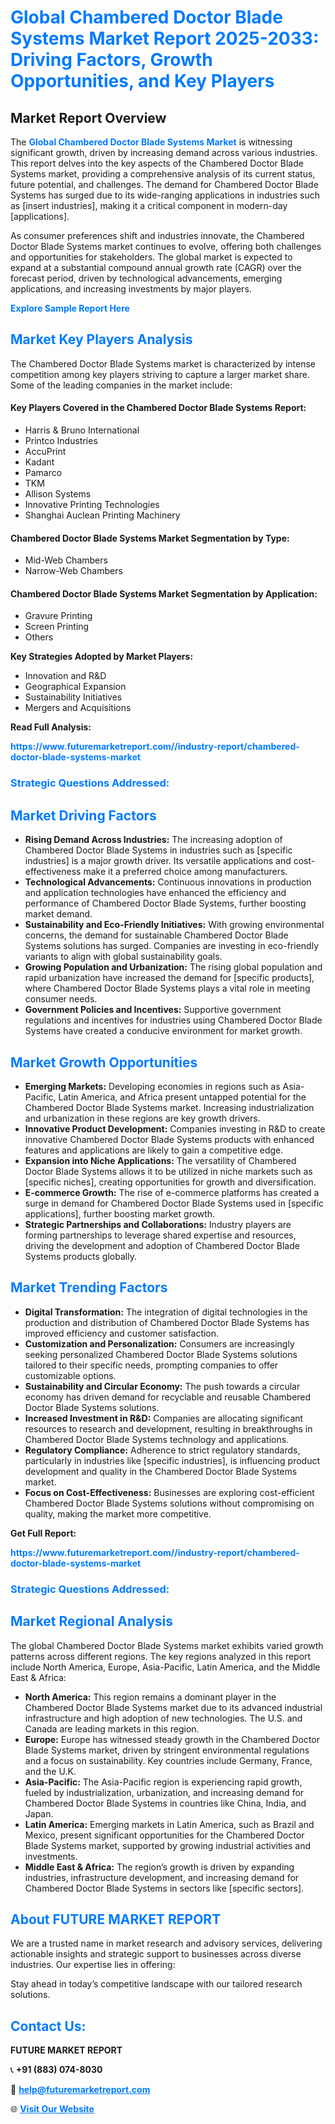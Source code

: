 <h1 style="color: #007BFF;">Global Chambered Doctor Blade Systems Market Report 2025-2033: Driving Factors, Growth Opportunities, and Key Players</h1>

<section id="overview">
<h2>Market Report Overview</h2>
<p>The <a href="https://www.futuremarketreport.com//industry-report/chambered-doctor-blade-systems-market" style="color: #007BFF; text-decoration: none;"><strong>Global Chambered Doctor Blade Systems Market</strong></a> is witnessing significant growth, driven by increasing demand across various industries. This report delves into the key aspects of the Chambered Doctor Blade Systems market, providing a comprehensive analysis of its current status, future potential, and challenges. The demand for Chambered Doctor Blade Systems has surged due to its wide-ranging applications in industries such as [insert industries], making it a critical component in modern-day [applications].</p>
<p>As consumer preferences shift and industries innovate, the Chambered Doctor Blade Systems market continues to evolve, offering both challenges and opportunities for stakeholders. The global market is expected to expand at a substantial compound annual growth rate (CAGR) over the forecast period, driven by technological advancements, emerging applications, and increasing investments by major players.</p>
</section>

<section id="overview">
<p><a href="https://www.futuremarketreport.com//request-sample/reportId=91281" style="color: #007BFF; text-decoration: none;"><strong>Explore Sample Report Here</strong></a></p>
</section>

<section id="key-players">
<h2 style="color: #007BFF;">Market Key Players Analysis</h2>
<p>The Chambered Doctor Blade Systems market is characterized by intense competition among key players striving to capture a larger market share. Some of the leading companies in the market include:</p>
<h4>Key Players Covered in the Chambered Doctor Blade Systems Report:</h4>
<ul><li>Harris &amp; Bruno International</li><li>Printco Industries</li><li>AccuPrint</li><li>Kadant</li><li>Pamarco</li><li>TKM</li><li>Allison Systems</li><li>Innovative Printing Technologies</li><li>Shanghai Auclean Printing Machinery</li></ul>
<h4>Chambered Doctor Blade Systems Market Segmentation by Type:</h4>
<ul><li>Mid-Web Chambers</li><li>Narrow-Web Chambers</li></ul>

<h4>Chambered Doctor Blade Systems Market Segmentation by Application:</h4>
<ul><li>Gravure Printing</li><li>Screen Printing</li><li>Others</li></ul>
<p><strong>Key Strategies Adopted by Market Players:</strong></p>
<ul>
<li>Innovation and R&D</li>
<li>Geographical Expansion</li>
<li>Sustainability Initiatives</li>
<li>Mergers and Acquisitions</li>
</ul>
</section>

<section>
<p><strong>Read Full Analysis: </strong></p><a href="https://www.futuremarketreport.com//industry-report/chambered-doctor-blade-systems-market" style="color: #007BFF; text-decoration: none;"><strong>https://www.futuremarketreport.com//industry-report/chambered-doctor-blade-systems-market</strong></a>
<h3 style="color: #007BFF;">Strategic Questions Addressed:</h3>
</section>

<section id="driving-factors">
<h2 style="color: #007BFF;">Market Driving Factors</h2>
<ul>
<li><strong>Rising Demand Across Industries:</strong> The increasing adoption of Chambered Doctor Blade Systems in industries such as [specific industries] is a major growth driver. Its versatile applications and cost-effectiveness make it a preferred choice among manufacturers.</li>
<li><strong>Technological Advancements:</strong> Continuous innovations in production and application technologies have enhanced the efficiency and performance of Chambered Doctor Blade Systems, further boosting market demand.</li>
<li><strong>Sustainability and Eco-Friendly Initiatives:</strong> With growing environmental concerns, the demand for sustainable Chambered Doctor Blade Systems solutions has surged. Companies are investing in eco-friendly variants to align with global sustainability goals.</li>
<li><strong>Growing Population and Urbanization:</strong> The rising global population and rapid urbanization have increased the demand for [specific products], where Chambered Doctor Blade Systems plays a vital role in meeting consumer needs.</li>
<li><strong>Government Policies and Incentives:</strong> Supportive government regulations and incentives for industries using Chambered Doctor Blade Systems have created a conducive environment for market growth.</li>
</ul>
</section>

<section id="growth-opportunities">
<h2 style="color: #007BFF;">Market Growth Opportunities</h2>
<ul>
<li><strong>Emerging Markets:</strong> Developing economies in regions such as Asia-Pacific, Latin America, and Africa present untapped potential for the Chambered Doctor Blade Systems market. Increasing industrialization and urbanization in these regions are key growth drivers.</li>
<li><strong>Innovative Product Development:</strong> Companies investing in R&D to create innovative Chambered Doctor Blade Systems products with enhanced features and applications are likely to gain a competitive edge.</li>
<li><strong>Expansion into Niche Applications:</strong> The versatility of Chambered Doctor Blade Systems allows it to be utilized in niche markets such as [specific niches], creating opportunities for growth and diversification.</li>
<li><strong>E-commerce Growth:</strong> The rise of e-commerce platforms has created a surge in demand for Chambered Doctor Blade Systems used in [specific applications], further boosting market growth.</li>
<li><strong>Strategic Partnerships and Collaborations:</strong> Industry players are forming partnerships to leverage shared expertise and resources, driving the development and adoption of Chambered Doctor Blade Systems products globally.</li>
</ul>
</section>

<section id="trending-factors">
<h2 style="color: #007BFF;">Market Trending Factors</h2>
<ul>
<li><strong>Digital Transformation:</strong> The integration of digital technologies in the production and distribution of Chambered Doctor Blade Systems has improved efficiency and customer satisfaction.</li>
<li><strong>Customization and Personalization:</strong> Consumers are increasingly seeking personalized Chambered Doctor Blade Systems solutions tailored to their specific needs, prompting companies to offer customizable options.</li>
<li><strong>Sustainability and Circular Economy:</strong> The push towards a circular economy has driven demand for recyclable and reusable Chambered Doctor Blade Systems solutions.</li>
<li><strong>Increased Investment in R&D:</strong> Companies are allocating significant resources to research and development, resulting in breakthroughs in Chambered Doctor Blade Systems technology and applications.</li>
<li><strong>Regulatory Compliance:</strong> Adherence to strict regulatory standards, particularly in industries like [specific industries], is influencing product development and quality in the Chambered Doctor Blade Systems market.</li>
<li><strong>Focus on Cost-Effectiveness:</strong> Businesses are exploring cost-efficient Chambered Doctor Blade Systems solutions without compromising on quality, making the market more competitive.</li>
</ul>
</section>

<section>
<p><strong>Get Full Report: </strong></p><a href="https://www.futuremarketreport.com//industry-report/chambered-doctor-blade-systems-market" style="color: #007BFF; text-decoration: none;"><strong>https://www.futuremarketreport.com//industry-report/chambered-doctor-blade-systems-market</strong></a>
<h3 style="color: #007BFF;">Strategic Questions Addressed:</h3>
</section>


<section id="regional-analysis">
<h2 style="color: #007BFF;">Market Regional Analysis</h2>
<p>The global Chambered Doctor Blade Systems market exhibits varied growth patterns across different regions. The key regions analyzed in this report include North America, Europe, Asia-Pacific, Latin America, and the Middle East & Africa:</p>
<ul>
<li><strong>North America:</strong> This region remains a dominant player in the Chambered Doctor Blade Systems market due to its advanced industrial infrastructure and high adoption of new technologies. The U.S. and Canada are leading markets in this region.</li>
<li><strong>Europe:</strong> Europe has witnessed steady growth in the Chambered Doctor Blade Systems market, driven by stringent environmental regulations and a focus on sustainability. Key countries include Germany, France, and the U.K.</li>
<li><strong>Asia-Pacific:</strong> The Asia-Pacific region is experiencing rapid growth, fueled by industrialization, urbanization, and increasing demand for Chambered Doctor Blade Systems in countries like China, India, and Japan.</li>
<li><strong>Latin America:</strong> Emerging markets in Latin America, such as Brazil and Mexico, present significant opportunities for the Chambered Doctor Blade Systems market, supported by growing industrial activities and investments.</li>
<li><strong>Middle East & Africa:</strong> The region’s growth is driven by expanding industries, infrastructure development, and increasing demand for Chambered Doctor Blade Systems in sectors like [specific sectors].</li>
</ul>
</section>

<footer>
<h2 style="color: #007BFF;">About FUTURE MARKET REPORT</h2>
<p>We are a trusted name in market research and advisory services, delivering actionable insights and strategic support to businesses across diverse industries. Our expertise lies in offering:</p>

<p>Stay ahead in today’s competitive landscape with our tailored research solutions.</p>

<h2 style="color: #007BFF;">Contact Us:</h2>
<p><strong>FUTURE MARKET REPORT</strong></p>
<p>📞 <strong>+91 (883) 074-8030</strong></p>
<p>📧 <strong><a href="mailto:help@futuremarketreport.com" style="color: #007BFF;">help@futuremarketreport.com</a></strong></p>
<p>🌐 <strong><a href="https://www.futuremarketreport.com/" style="color: #007BFF;">Visit Our Website</a></strong></p>
</footer>